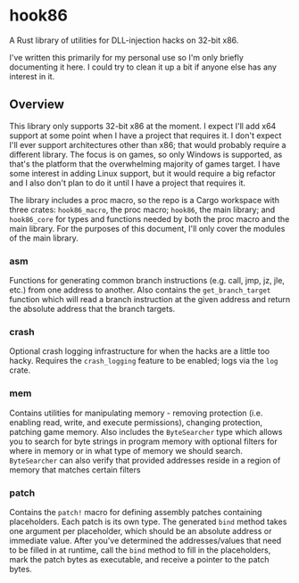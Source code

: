# hook86

A Rust library of utilities for DLL-injection hacks on 32-bit x86.

I've written this primarily for my personal use so I'm only briefly documenting it here. I could
try to clean it up a bit if anyone else has any interest in it.

## Overview

This library only supports 32-bit x86 at the moment. I expect I'll add x64 support at some point
when I have a project that requires it. I don't expect I'll ever support architectures other than
x86; that would probably require a different library. The focus is on games, so only Windows is
supported, as that's the platform that the overwhelming majority of games target. I have some
interest in adding Linux support, but it would require a big refactor and I also don't plan to do
it until I have a project that requires it.

The library includes a proc macro, so the repo is a Cargo workspace with three crates:
`hook86_macro`, the proc macro; `hook86`, the main library; and `hook86_core` for types and
functions needed by both the proc macro and the main library. For the purposes of this document,
I'll only cover the modules of the main library.

### asm

Functions for generating common branch instructions (e.g. call, jmp, jz, jle, etc.) from one
address to another. Also contains the `get_branch_target` function which will read a branch
instruction at the given address and return the absolute address that the branch targets.

### crash

Optional crash logging infrastructure for when the hacks are a little too hacky. Requires the
`crash_logging` feature to be enabled; logs via the `log` crate.

### mem

Contains utilities for manipulating memory - removing protection (i.e. enabling read, write, and
execute permissions), changing protection, patching game memory. Also includes the `ByteSearcher`
type which allows you to search for byte strings in program memory with optional filters for
where in memory or in what type of memory we should search. `ByteSearcher` can also verify that
provided addresses reside in a region of memory that matches certain filters

### patch

Contains the `patch!` macro for defining assembly patches containing placeholders. Each patch is
its own type. The generated `bind` method takes one argument per placeholder, which should be an
absolute address or immediate value. After you've determined the addresses/values that need to
be filled in at runtime, call the `bind` method to fill in the placeholders, mark the patch bytes
as executable, and receive a pointer to the patch bytes.